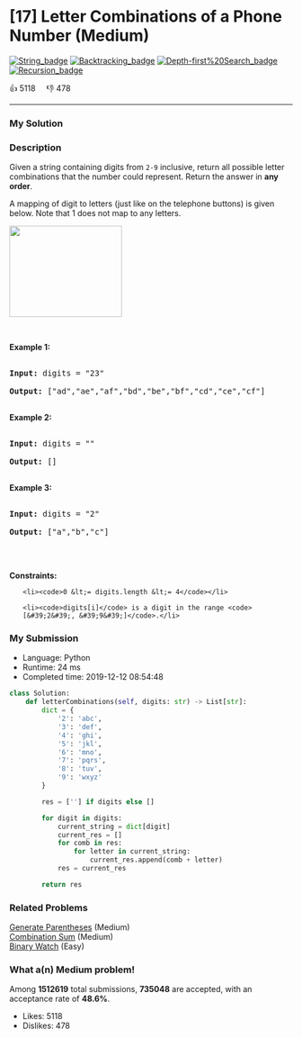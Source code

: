 # [17] Letter Combinations of a Phone Number (Medium)

[![String_badge](https://img.shields.io/badge/topic-String-green.svg)](https://leetcode.com/problems/letter-combinations-of-a-phone-number/)  [![Backtracking_badge](https://img.shields.io/badge/topic-Backtracking-green.svg)](https://leetcode.com/problems/letter-combinations-of-a-phone-number/)  [![Depth-first%20Search_badge](https://img.shields.io/badge/topic-Depth-first%20Search-green.svg)](https://leetcode.com/problems/letter-combinations-of-a-phone-number/)  [![Recursion_badge](https://img.shields.io/badge/topic-Recursion-green.svg)](https://leetcode.com/problems/letter-combinations-of-a-phone-number/) 

:+1: 5118 &nbsp; &nbsp; :thumbsdown: 478

---

### My Solution


### Description
<p>Given a string containing digits from <code>2-9</code> inclusive, return all possible letter combinations that the number could represent. Return the answer in <strong>any order</strong>.</p>

<p>A mapping of digit to letters (just like on the telephone buttons) is given below. Note that 1 does not map to any letters.</p>

<p><img src="https://upload.wikimedia.org/wikipedia/commons/thumb/7/73/Telephone-keypad2.svg/200px-Telephone-keypad2.svg.png" style="width: 200px; height: 162px;" /></p>

<p>&nbsp;</p>
<p><strong>Example 1:</strong></p>

<pre>
<strong>Input:</strong> digits = &quot;23&quot;
<strong>Output:</strong> [&quot;ad&quot;,&quot;ae&quot;,&quot;af&quot;,&quot;bd&quot;,&quot;be&quot;,&quot;bf&quot;,&quot;cd&quot;,&quot;ce&quot;,&quot;cf&quot;]
</pre>

<p><strong>Example 2:</strong></p>

<pre>
<strong>Input:</strong> digits = &quot;&quot;
<strong>Output:</strong> []
</pre>

<p><strong>Example 3:</strong></p>

<pre>
<strong>Input:</strong> digits = &quot;2&quot;
<strong>Output:</strong> [&quot;a&quot;,&quot;b&quot;,&quot;c&quot;]
</pre>

<p>&nbsp;</p>
<p><strong>Constraints:</strong></p>

<ul>
	<li><code>0 &lt;= digits.length &lt;= 4</code></li>
	<li><code>digits[i]</code> is a digit in the range <code>[&#39;2&#39;, &#39;9&#39;]</code>.</li>
</ul>


### My Submission

- Language: Python
- Runtime: 24 ms
- Completed time: 2019-12-12 08:54:48

```Python
class Solution:
    def letterCombinations(self, digits: str) -> List[str]:
        dict = {
            '2': 'abc',
            '3': 'def',
            '4': 'ghi',
            '5': 'jkl',
            '6': 'mno',
            '7': 'pqrs',
            '8': 'tuv',
            '9': 'wxyz'
        }

        res = [''] if digits else []

        for digit in digits:
            current_string = dict[digit]
            current_res = []
            for comb in res:
                for letter in current_string:
                    current_res.append(comb + letter)
            res = current_res

        return res
```


### Related Problems
[Generate Parentheses](https://leetcode.com/problems/generate-parentheses/) (Medium) <br>
[Combination Sum](https://leetcode.com/problems/combination-sum/) (Medium) <br>
[Binary Watch](https://leetcode.com/problems/binary-watch/) (Easy) <br>



### What a(n) Medium problem!
Among **1512619** total submissions, **735048** are accepted, with an acceptance rate of **48.6%**. <br>

- Likes: 5118
- Dislikes: 478

